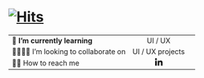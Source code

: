 # <div align="left">[![Hits](https://hits.seeyoufarm.com/api/count/incr/badge.svg?url=https%3A%2F%2Fgithub.com%2FJenniferSmith007&count_bg=%2358435C&title_bg=%23D9ADF1&icon=&icon_color=%23EBE7E7&title=Views&edge_flat=false)](https://hits.seeyoufarm.com)</div>



|                                    |                                                                                                                                    |     |
| :--------------------------------- | :--------------------------------------------------------------------------------------------------------------------------------: | --: |
| 🌱 <b>I’m currently learning       |                                                              UI / UX                                                               |     |
| 🤜🏽🤛🏽 I’m looking to collaborate on |                                                          UI / UX projects                                                          |     |
| 🤳🏽 How to reach me                 | <a href="https://www.linkedin.com/in/jennifer-smith-14a8361b7/"><img src="images/linkedin-16.png" width="15px" height="15px"/></a> |

 </div>

</div>

 <div>
<!--
**JenniferSmith007/JenniferSmith007** is a ✨ _special_ ✨ repository because its `README.md` (this file) appears on your GitHub profile.

Here are some ideas to get you started:

- 🔭 I’m currently working on ...
- 🌱 I’m currently learning ...
- 👯 I’m looking to collaborate on ...
- 🤔 I’m looking for help with ...
- 💬 Ask me about ...
- 📫 How to reach me: ...
- 😄 Pronouns: ...
- ⚡ Fun fact: ...
  -->

